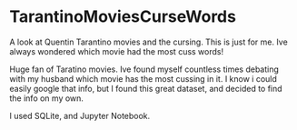 # TarantinoMoviesCurseWords
A look at Quentin Tarantino movies and the cursing. This is just for me. Ive always wondered which movie had the most cuss words!


Huge fan of Taratino movies. Ive found myself countless times debating with my husband which movie has the most cussing in it. I know i could
easily google that info, but I found this great dataset, and decided to find the info on my own. 

I used SQLite, and Jupyter Notebook. 
